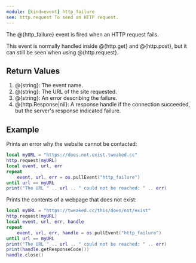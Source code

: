 ```yaml
---
module: [kind=event] http_failure
see: http.request To send an HTTP request.
---
```


The @{http_failure} event is fired when an HTTP request fails.

This event is normally handled inside @{http.get} and @{http.post}, but it can still be seen when using @{http.request}.

## Return Values
1. @{string}: The event name.
2. @{string}: The URL of the site requested.
3. @{string}: An error describing the failure.
4. @{http.Response|nil}: A response handle if the connection succeeded, but the server's response indicated failure.

## Example
Prints an error why the website cannot be contacted:
```lua
local myURL = "https://does.not.exist.tweaked.cc"
http.request(myURL)
local event, url, err
repeat
    event, url, err = os.pullEvent("http_failure")
until url == myURL
print("The URL " .. url .. " could not be reached: " .. err)
```

Prints the contents of a webpage that does not exist:
```lua
local myURL = "https://tweaked.cc/this/does/not/exist"
http.request(myURL)
local event, url, err, handle
repeat
    event, url, err, handle = os.pullEvent("http_failure")
until url == myURL
print("The URL " .. url .. " could not be reached: " .. err)
print(handle.getResponseCode())
handle.close()
```
